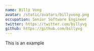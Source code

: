 ```yaml
---
name: Billy Vong
avatar: /static/avatars/billyvong.png
occupation: Senior Software Engineer
twitter: https://twitter.com/billyvg
github: https://github.com/billyvg
---
```


This is an example
